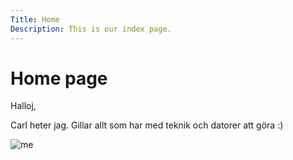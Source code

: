 ```yaml
---
Title: Home
Description: This is our index page.
---
```


# Home page

Halloj,

Carl heter jag. Gillar allt som har med teknik och datorer att göra :)

![me](%assets_url%/img/Snoopy-Flying-Ace-waiting-600x406.jpg)
